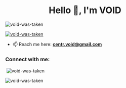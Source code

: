 <h1 align="center">Hello 👋, I'm VOID</h1>
<p align="left"> <img src="https://komarev.com/ghpvc/?username=void-was-taken&label=Profile%20views&color=0e75b6&style=flat" alt="void-was-taken" /> </p>

<p align="left"> <a href="https://github.com/ryo-ma/github-profile-trophy"><img src="https://github-profile-trophy.vercel.app/?username=void-was-taken" alt="void-was-taken" /></a> </p>

- 📫 Reach me here: **centr.void@gmail.com**

<h3 align="left">Connect with me:</h3>
<p align="left">
</p>

<p>&nbsp;<img align="center" src="https://github-readme-stats.vercel.app/api?username=void-was-taken&show_icons=true&locale=en" alt="void-was-taken" /></p>

<p><img align="center" src="https://github-readme-streak-stats.herokuapp.com/?user=void-was-taken&" alt="void-was-taken" /></p>
